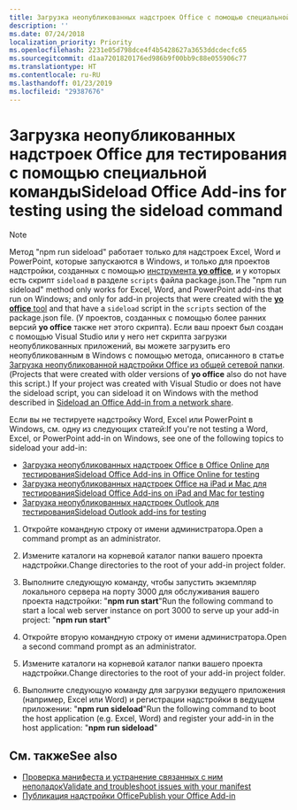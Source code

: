 ```yaml
---
title: Загрузка неопубликованных надстроек Office с помощью специальной команды
description: ''
ms.date: 07/24/2018
localization_priority: Priority
ms.openlocfilehash: 2231e05d798dce4f4b5428627a3653ddcdecfc65
ms.sourcegitcommit: d1aa7201820176ed986b9f00bb9c88e055906c77
ms.translationtype: HT
ms.contentlocale: ru-RU
ms.lasthandoff: 01/23/2019
ms.locfileid: "29387676"
---
```

# <a name="sideload-office-add-ins-for-testing-using-the-sideload-command"></a><span data-ttu-id="1831a-102">Загрузка неопубликованных надстроек Office для тестирования с помощью **специальной команды**</span><span class="sxs-lookup"><span data-stu-id="1831a-102">Sideload Office Add-ins for testing using the **sideload command**</span></span>
 >[!NOTE]
><span data-ttu-id="1831a-103">Метод "npm run sideload" работает только для надстроек Excel, Word и PowerPoint, которые запускаются в Windows, и только для проектов надстройки, созданных с помощью [инструмента **yo office**](https://github.com/OfficeDev/generator-office), и у которых есть скрипт `sideload` в разделе `scripts` файла package.json.</span><span class="sxs-lookup"><span data-stu-id="1831a-103">The "npm run sideload" method only works for Excel, Word, and PowerPoint add-ins that run on Windows; and only for add-in projects that were created with the [**yo office** tool](https://github.com/OfficeDev/generator-office) and that have a `sideload` script in the `scripts` section of the package.json file.</span></span> <span data-ttu-id="1831a-104">(У проектов, созданных с помощью более ранних версий **yo office** также нет этого скрипта). Если ваш проект был создан с помощью Visual Studio или у него нет скрипта загрузки неопубликованных приложений, вы можете загрузить его неопубликованным в Windows с помощью метода, описанного в статье [Загрузка неопубликованной надстройки Office из общей сетевой папки](create-a-network-shared-folder-catalog-for-task-pane-and-content-add-ins.md).</span><span class="sxs-lookup"><span data-stu-id="1831a-104">(Projects that were created with older versions of **yo office** also do not have this script.) If your project was created with Visual Studio or does not have the sideload script, you can sideload it on Windows with the method described in [Sideload an Office Add-in from a network share](create-a-network-shared-folder-catalog-for-task-pane-and-content-add-ins.md).</span></span>
>
> <span data-ttu-id="1831a-105">Если вы не тестируете надстройку Word, Excel или PowerPoint в Windows, см. одну из следующих статей:</span><span class="sxs-lookup"><span data-stu-id="1831a-105">If you're not testing a Word, Excel, or PowerPoint add-in on Windows, see one of the following topics to sideload your add-in:</span></span>
> 
> - [<span data-ttu-id="1831a-106">Загрузка неопубликованных надстроек Office в Office Online для тестирования</span><span class="sxs-lookup"><span data-stu-id="1831a-106">Sideload Office Add-ins in Office Online for testing</span></span>](sideload-office-add-ins-for-testing.md)
> - [<span data-ttu-id="1831a-107">Загрузка неопубликованных надстроек Office на iPad и Mac для тестирования</span><span class="sxs-lookup"><span data-stu-id="1831a-107">Sideload Office Add-ins on iPad and Mac for testing</span></span>](sideload-an-office-add-in-on-ipad-and-mac.md)
> - [<span data-ttu-id="1831a-108">Загрузка неопубликованных надстроек Outlook для тестирования</span><span class="sxs-lookup"><span data-stu-id="1831a-108">Sideload Outlook add-ins for testing</span></span>](https://docs.microsoft.com/outlook/add-ins/sideload-outlook-add-ins-for-testing)

1. <span data-ttu-id="1831a-109">Откройте командную строку от имени администратора.</span><span class="sxs-lookup"><span data-stu-id="1831a-109">Open a command prompt as an administrator.</span></span>

2. <span data-ttu-id="1831a-110">Измените каталоги на корневой каталог папки вашего проекта надстройки.</span><span class="sxs-lookup"><span data-stu-id="1831a-110">Change directories to the root of your add-in project folder.</span></span>

3. <span data-ttu-id="1831a-111">Выполните следующую команду, чтобы запустить экземпляр локального сервера на порту 3000 для обслуживания вашего проекта надстройки: "**npm run start**"</span><span class="sxs-lookup"><span data-stu-id="1831a-111">Run the following command to start a local web server instance on port 3000 to serve up your add-in project: "**npm run start**"</span></span>

4. <span data-ttu-id="1831a-112">Откройте вторую командную строку от имени администратора.</span><span class="sxs-lookup"><span data-stu-id="1831a-112">Open a second command prompt as an administrator.</span></span>

5. <span data-ttu-id="1831a-113">Измените каталоги на корневой каталог папки вашего проекта надстройки.</span><span class="sxs-lookup"><span data-stu-id="1831a-113">Change directories to the root of your add-in project folder.</span></span>

6. <span data-ttu-id="1831a-114">Выполните следующую команду для загрузки ведущего приложения (например, Excel или Word) и регистрации надстройки в ведущем приложении: "**npm run sideload**"</span><span class="sxs-lookup"><span data-stu-id="1831a-114">Run the following command to boot the host application (e.g. Excel, Word) and register your add-in in the host application: "**npm run sideload**"</span></span>

## <a name="see-also"></a><span data-ttu-id="1831a-115">См. также</span><span class="sxs-lookup"><span data-stu-id="1831a-115">See also</span></span>

- [<span data-ttu-id="1831a-116">Проверка манифеста и устранение связанных с ним неполадок</span><span class="sxs-lookup"><span data-stu-id="1831a-116">Validate and troubleshoot issues with your manifest</span></span>](troubleshoot-manifest.md)
- [<span data-ttu-id="1831a-117">Публикация надстройки Office</span><span class="sxs-lookup"><span data-stu-id="1831a-117">Publish your Office Add-in</span></span>](../publish/publish.md)
